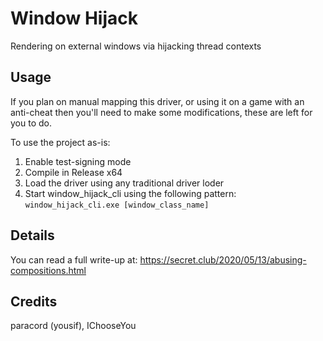 # Window Hijack
Rendering on external windows via hijacking thread contexts

## Usage
If you plan on manual mapping this driver, or using it on a game with an anti-cheat then you'll need to make some modifications, these are left for you to do.

To use the project as-is:

1. Enable test-signing mode
2. Compile in Release x64
3. Load the driver using any traditional driver loder
4. Start window_hijack_cli using the following pattern: `window_hijack_cli.exe [window_class_name]`

## Details
You can read a full write-up at: https://secret.club/2020/05/13/abusing-compositions.html

## Credits
paracord (yousif), IChooseYou

